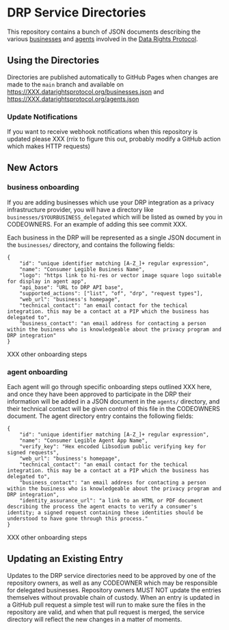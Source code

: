 # DRP Service Directories

This repository contains a bunch of JSON documents describing the various [businesses](./businesses) and [agents](./agents) involved in the [Data Rights Protocol](https://datarightsprotocol.org).

## Using the Directories

Directories are published automatically to GitHub Pages when changes are made to the `main` branch and available on https://XXX.datarightsprotocol.org/businesses.json and https://XXX.datarightsprotocol.org/agents.json 

### Update Notifications

If you want to receive webhook notifications when this repository is updated please
XXX
(rrix to figure this out, probably modify a GitHub action which makes HTTP requests)

## New Actors

### business onboarding

If you are adding businesses which use your DRP integration as a privacy infrastructure provider, you will have a directory like `businesses/$YOURBUSINESS_delegated` which will be listed as owned by you in CODEOWNERS. For an example of adding this see commit XXX. 

Each business in the DRP will be represented as a single JSON document in the `businesses/` directory, and contains the following fields:

```
{
    "id": "unique identifier matching [A-Z_]+ regular expression",
    "name": "Consumer Legible Business Name",
    "logo": "https link to hi-res or vector image square logo suitable for display in agent app",
    "api_base": "URL to DRP API base",
    "supported_actions": ["list", "of", "drp", "request types"],
    "web_url": "business's homepage",
    "technical_contact": "an email contact for the techical integration. this may be a contact at a PIP which the business has delegated to",
    "business_contact": "an email address for contacting a person within the business who is knowledgeable about the privacy program and DRP integration"
}
```

XXX other onboarding steps

### agent onboarding

Each agent will go through specific onboarding steps outlined XXX here, and once they have been approved to participate in the DRP their information will be added in a JSON document in the `agents/` directory, and their technical contact will be given control of this file in the CODEOWNERS document. The agent directory entry contains the following fields:

```
{
    "id": "unique identifier matching [A-Z_]+ regular expression",
    "name": "Consumer Legible Agent App Name",
    "verify_key": "Hex encoded Libsodium public verifying key for signed requests",
    "web_url": "business's homepage",
    "technical_contact": "an email contact for the techical integration. this may be a contact at a PIP which the business has delegated to",
    "business_contact": "an email address for contacting a person within the business who is knowledgeable about the privacy program and DRP integration",
    "identity_assurance_url": "a link to an HTML or PDF document describing the process the agent enacts to verify a consumer's identity; a signed request containing these identities should be understood to have gone through this process."
}
```

XXX other onboarding steps

## Updating an Existing Entry

Updates to the DRP service directories need to be approved by one of the repository owners, as well as any CODEOWNER which may be responsible for delegated businesses. Repository owners MUST NOT update the entries themselves without provable chain of custody. When an entry is updated in a GitHub pull request a simple test will run to make sure the files in the repository are valid, and when that pull request is merged, the service directory will reflect the new changes in a matter of moments.

